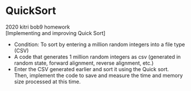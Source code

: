 # QuickSort
2020 kitri bob9 homework <br>
[Implementing and improving Quick Sort]

* Condition: To sort by entering a million random integers into a file type (CSV)
* A code that generates 1 million random integers as csv (generated in random state, forward alignment, reverse alignment, etc.)
* Enter the CSV generated earlier and sort it using the Quick sort. <br>
Then, implement the code to save and measure the time and memory size processed at this time.

